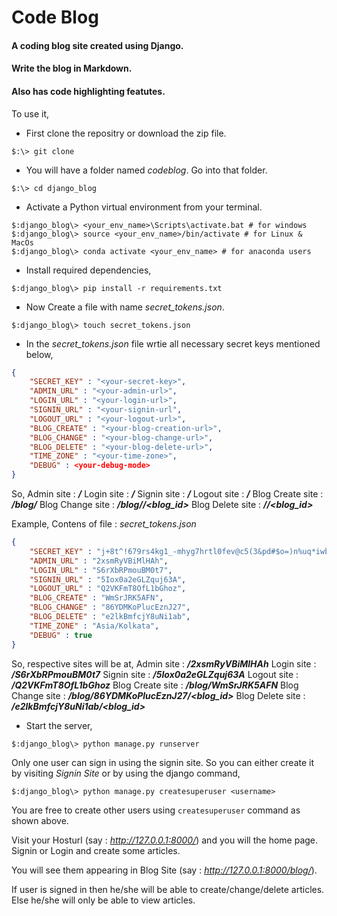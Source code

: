 # Code Blog
#### A coding blog site created using **Django**.
#### Write the blog in **Markdown**.
#### Also has code highlighting featutes.

To use it,
* First clone the repositry or download the zip file.
```shell
$:\> git clone 
```
* You will have a folder named *codeblog*. Go into that folder.
```shell
$:\> cd django_blog
```
* Activate a Python virtual environment from your terminal.
```shell
$:django_blog\> <your_env_name>\Scripts\activate.bat # for windows
$:django_blog\> source <your_env_name>/bin/activate # for Linux & MacOs
$:django_blog\> conda activate <your_env_name> # for anaconda users
```
* Install required dependencies,
```shell
$:django_blog\> pip install -r requirements.txt
```
* Now Create a file with name *secret_tokens.json*.
```shell
$:django_blog\> touch secret_tokens.json
```
* In the *secret_tokens.json*  file wrtie all necessary secret keys mentioned below,
```json
{
	"SECRET_KEY" : "<your-secret-key>",
	"ADMIN_URL" : "<your-admin-url>",
	"LOGIN_URL" : "<your-login-url>",
	"SIGNIN_URL" : "<your-signin-url",
	"LOGOUT_URL" : "<your-logout-url>",
	"BLOG_CREATE" : "<your-blog-creation-url>",
	"BLOG_CHANGE" : "<your-blog-change-url>",
	"BLOG_DELETE" : "<your-blog-delete-url>",
	"TIME_ZONE" : "<your-time-zone>",
	"DEBUG" : <your-debug-mode>
}
```
So,
Admin site : ***<hosturl>/<your-admin-url>***
Login site : ***<hosturl>/<your-login-url>***
Signin site : ***<hosturl>/<your-signin-url>***
Logout site : ***<hosturl>/<your-logout-url>***
Blog Create site : ***<hosturl>/blog/<your-blog-creation-url>***
Blog Change site : ***<hosturl>/blog/<your-blog-change-url>/<blog_id>***
Blog Delete site : ***<hosturl>/<your-blog-delete-url>/<blog_id>***

Example,
Contens of file : *secret_tokens.json*
```json
{
    "SECRET_KEY" : "j+8t^!679rs4kg1_-mhyg7hrtl0fev@c5(3&pd#$o=)n%uq*iwb",
	"ADMIN_URL" : "2xsmRyVBiMlHAh",
	"LOGIN_URL" : "S6rXbRPmouBM0t7",
	"SIGNIN_URL" : "5Iox0a2eGLZquj63A",
	"LOGOUT_URL" : "Q2VKFmT8OfL1bGhoz",
	"BLOG_CREATE" : "WmSrJRK5AFN",
	"BLOG_CHANGE" : "86YDMKoPlucEznJ27",
	"BLOG_DELETE" : "e2lkBmfcjY8uNi1ab",
	"TIME_ZONE" : "Asia/Kolkata",
	"DEBUG" : true
}
```
So, respective sites will be at,
Admin site : ***<hosturl>/2xsmRyVBiMlHAh***
Login site : ***<hosturl>/S6rXbRPmouBM0t7***
Signin site : ***<hosturl>/5Iox0a2eGLZquj63A***
Logout site : ***<hosturl>/Q2VKFmT8OfL1bGhoz***
Blog Create site : ***<hosturl>/blog/WmSrJRK5AFN***
Blog Change site : ***<hosturl>/blog/86YDMKoPlucEznJ27/<blog_id>***
Blog Delete site : ***<hosturl>/e2lkBmfcjY8uNi1ab/<blog_id>***

* Start the server,
```shell
$:django_blog\> python manage.py runserver
```

Only one user can sign in using the signin site. So you can either create it by visiting *Signin Site* or by using the django command,
```shell
$:django_blog\> python manage.py createsuperuser <username>
```
You are free to create other users using `createsuperuser` command as shown above.

Visit your Hosturl (say : *http://127.0.0.1:8000/*) and you will the home page.
Signin or Login and create some articles.

You will see them appearing in Blog Site (say : *http://127.0.0.1:8000/blog/*).

If user is signed in then he/she will be able to create/change/delete articles.
Else he/she will only be able to view articles.